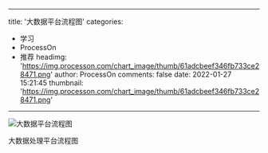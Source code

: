 
---
title: '大数据平台流程图'
categories: 
 - 学习
 - ProcessOn
 - 推荐
headimg: 'https://img.processon.com/chart_image/thumb/61adcbeef346fb733ce28471.png'
author: ProcessOn
comments: false
date: 2022-01-27 15:21:45
thumbnail: 'https://img.processon.com/chart_image/thumb/61adcbeef346fb733ce28471.png'
---

<div>   
<img class="thumb" alt="大数据平台流程图" src="https://img.processon.com/chart_image/thumb/61adcbeef346fb733ce28471.png" referrerpolicy="no-referrer">
<p>大数据处理平台流程图</p>  
</div>
            